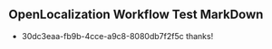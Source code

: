 ## OpenLocalization Workflow Test MarkDown
* 30dc3eaa-fb9b-4cce-a9c8-8080db7f2f5c 
thanks!<!--HONumber=Mar16_HO2-->
